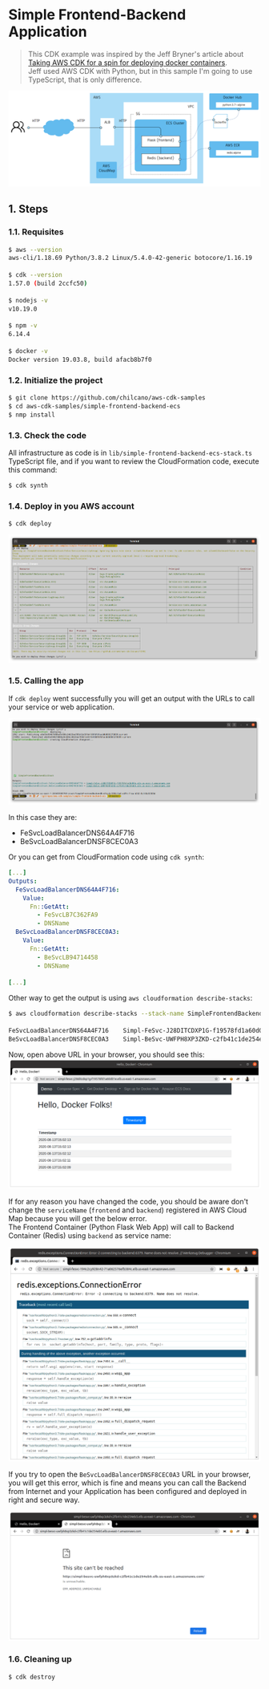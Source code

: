 # Simple Frontend-Backend Application

>  
>  This CDK example was inspired by the Jeff Bryner's article about [Taking AWS CDK for a spin for deploying docker containers](https://blog.jeffbryner.com/2020/07/20/aws-cdk-docker-explorations.html).  
>  Jeff used AWS CDK with Python, but in this sample I'm going to use TypeScript, that is only difference.
>  

![](../simple-frontend-backend-ecs/0-architecture.png)

## 1. Steps

### 1.1. Requisites

```sh
$ aws --version
aws-cli/1.18.69 Python/3.8.2 Linux/5.4.0-42-generic botocore/1.16.19

$ cdk --version
1.57.0 (build 2ccfc50)

$ nodejs -v
v10.19.0

$ npm -v
6.14.4

$ docker -v
Docker version 19.03.8, build afacb8b7f0
```

### 1.2. Initialize the project

```sh
$ git clone https://github.com/chilcano/aws-cdk-samples
$ cd aws-cdk-samples/simple-frontend-backend-ecs
$ nmp install
```

### 1.3. Check the code

All infrastructure as code is in `lib/simple-frontend-backend-ecs-stack.ts` TypeScript file, and if you want to review the CloudFormation code, execute this command:
```sh
$ cdk synth
```

### 1.4. Deploy in you AWS account
 
 ```sh
$ cdk deploy
```

![](../simple-frontend-backend-ecs/1-cdk-deploy.png)

### 1.5. Calling the app

If `cdk deploy` went successfully you will get an output with the URLs to call your service or web application.

![](../simple-frontend-backend-ecs/2-cdk-deploy-output.png)

In this case they are:
- FeSvcLoadBalancerDNS64A4F716
- BeSvcLoadBalancerDNSF8CEC0A3

Or you can get from CloudFormation code using `cdk synth`:
```yaml
[...]
Outputs:
  FeSvcLoadBalancerDNS64A4F716:
    Value:
      Fn::GetAtt:
        - FeSvcLB7C362FA9
        - DNSName
  BeSvcLoadBalancerDNSF8CEC0A3:
    Value:
      Fn::GetAtt:
        - BeSvcLB94714458
        - DNSName

[...]
```

Other way to get the output is using `aws cloudformation describe-stacks`:  
```sh
$ aws cloudformation describe-stacks --stack-name SimpleFrontendBackendEcsStack --query "Stacks[0].Outputs[]" --output text

FeSvcLoadBalancerDNS64A4F716	Simpl-FeSvc-J28DITCDXP1G-f19578fd1a60d01e.elb.us-east-1.amazonaws.com
BeSvcLoadBalancerDNSF8CEC0A3	Simpl-BeSvc-UWFPH8XP3ZKD-c2fb41c1de254eb5.elb.us-east-1.amazonaws.com
```  

Now, open above URL in your browser, you should see this:  
![](../simple-frontend-backend-ecs/3-app.png)


If for any reason you have changed the code, you should be aware don't change the `serviceName` (`frontend` and `backend`) registered in AWS Cloud Map because you will get the below error.   
The Frontend Container (Python Flask Web App) will call to Backend Container (Redis) using `backend` as service name:  

![](../simple-frontend-backend-ecs/3-app-error-cloudmap.png)

If you try to open the `BeSvcLoadBalancerDNSF8CEC0A3` URL in your browser, you will get this error, which is fine and means you can call the Backend from Internet and your Application has been configured and deployed in right and secure way.

![](../simple-frontend-backend-ecs/4-app-backend-unreachable.png)

### 1.6. Cleaning up

```sh
$ cdk destroy
``` 
